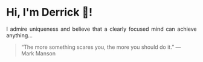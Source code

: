 # Hi, I'm Derrick 👋!
<p align="justify">I admire uniqueness and believe that a clearly focused mind can achieve anything...</p> 
<!-- #quote-start -->
<blockquote>&ldquo;The more something scares you, the more you should do it.&rdquo; &mdash; <footer>Mark Manson</footer></blockquote>
<!-- #quote-end -->
